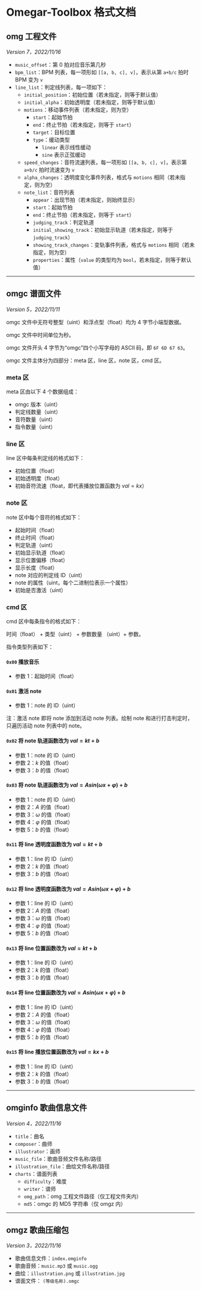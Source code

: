# Omegar-Toolbox 格式文档

## omg 工程文件

*Version 7，2022/11/16*

- `music_offset`：第 0 拍对应音乐第几秒
- `bpm_list`：BPM 列表，每一项形如 `[[a, b, c], v]`，表示从第 `a+b/c` 拍时 BPM 变为 `v`
- `line_list`：判定线列表，每一项如下：
  - `initial_position`：初始位置（若未指定，则等于默认值）
  - `initial_alpha`：初始透明度（若未指定，则等于默认值）
  - `motions`：移动事件列表（若未指定，则为空）
    - `start`：起始节拍
    - `end`：终止节拍（若未指定，则等于 `start`）
    - `target`：目标位置
    - `type`：缓动类型
      - `linear` 表示线性缓动
      - `sine` 表示正弦缓动
  - `speed_changes`：音符流速列表，每一项形如 `[[a, b, c], v]`，表示第 `a+b/c` 拍时流速变为 `v`
  - `alpha_changes`：透明度变化事件列表，格式与 `motions` 相同（若未指定，则为空）
  - `note_list`：音符列表
    - `appear`：出现节拍（若未指定，则始终显示）
    - `start`：起始节拍
    - `end`：终止节拍（若未指定，则等于 `start`）
    - `judging_track`：判定轨道
    - `initial_showing_track`：初始显示轨道（若未指定，则等于 `judging_track`）
    - `showing_track_changes`：变轨事件列表，格式与 `motions` 相同（若未指定，则为空）
    - `properties`：属性（`value` 的类型均为 `bool`，若未指定，则等于默认值）

---

## omgc 谱面文件

*Version 5，2022/11/11*

omgc 文件中无符号整型（uint）和浮点型（float）均为 4 字节小端型数据。

omgc 文件中时间单位为秒。

omgc 文件开头 4 字节为“omgc”四个小写字母的 ASCII 码，即 `6F 6D 67 63`。

omgc 文件主体分为四部分：meta 区，line 区，note 区，cmd 区。

### meta 区

meta 区由以下 4 个数据组成：

- omgc 版本（uint）
- 判定线数量（uint）
- 音符数量（uint）
- 指令数量（uint）

### line 区

line 区中每条判定线的格式如下：

- 初始位置（float）
- 初始透明度（float）
- 初始音符流速（float，即代表播放位置函数为 $val=kx$）

### note 区

note 区中每个音符的格式如下：

- 起始时间（float）
- 终止时间（float）
- 判定轨道（uint）
- 初始显示轨道（float）
- 显示位置偏移（float）
- 显示长度（float）
- note 对应的判定线 ID（uint）
- note 的属性（uint，每个二进制位表示一个属性）
- 初始是否激活（uint）

### cmd 区

cmd 区中每条指令的格式如下：

时间（float） + 类型（uint） + 参数数量 （uint）+ 参数。

指令类型列表如下：

#### `0x00` 播放音乐

- 参数 1：起始时间（float）

#### `0x01` 激活 note

- 参数 1：note 的 ID（uint）

注：激活 note 即将 note 添加到活动 note 列表。绘制 note 和进行打击判定时，只遍历活动 note 列表中的 note。

#### `0x02` 将 note 轨道函数改为 $val=kt+b$

- 参数 1：note 的 ID（uint）
- 参数 2：$k$ 的值（float）
- 参数 3：$b$ 的值（float）

#### `0x03` 将 note 轨道函数改为 $val=Asin(\omega x+\varphi)+b$

- 参数 1：note 的 ID（uint）
- 参数 2：$A$ 的值（float）
- 参数 3：$\omega$ 的值（float）
- 参数 4：$\varphi$ 的值（float）
- 参数 5：$b$ 的值（float）

#### `0x11` 将 line 透明度函数改为 $val=kt+b$

- 参数 1：line 的 ID（uint）
- 参数 2：$k$ 的值（float）
- 参数 3：$b$ 的值（float）

#### `0x12` 将 line 透明度函数改为 $val=Asin(\omega x+\varphi)+b$

- 参数 1：line 的 ID（uint）
- 参数 2：$A$ 的值（float）
- 参数 3：$\omega$ 的值（float）
- 参数 4：$\varphi$ 的值（float）
- 参数 5：$b$ 的值（float）

#### `0x13` 将 line 位置函数改为 $val=kt+b$

- 参数 1：line 的 ID（uint）
- 参数 2：$k$ 的值（float）
- 参数 3：$b$ 的值（float）

#### `0x14` 将 line 位置函数改为 $val=Asin(\omega x+\varphi)+b$

- 参数 1：line 的 ID（uint）
- 参数 2：$A$ 的值（float）
- 参数 3：$\omega$ 的值（float）
- 参数 4：$\varphi$ 的值（float）
- 参数 5：$b$ 的值（float）

#### `0x15` 将 line 播放位置函数改为 $val=kx+b$

- 参数 1：line 的 ID（uint）
- 参数 2：$k$ 的值（float）
- 参数 3：$b$ 的值（float）

---

## omginfo 歌曲信息文件

*Version 4，2022/11/16*

- `title`：曲名
- `composer`：曲师
- `illustrator`：画师
- `music_file`：歌曲音频文件名称/路径
- `illustration_file`：曲绘文件名称/路径
- `charts`：谱面列表
  - `difficulty`：难度
  - `writer`：谱师
  - `omg_path`：omg 工程文件路径（仅工程文件夹内）
  - `md5`：omgc 的 MD5 字符串（仅 omgz 内）

---

## omgz 歌曲压缩包

*Version 3，2022/11/16*

- 歌曲信息文件：`index.omginfo`
- 歌曲音频：`music.mp3` 或 `music.ogg`
- 曲绘：`illustration.png` 或 `illustration.jpg`
- 谱面文件： `(等级名称).omgc`
